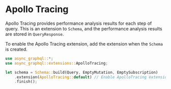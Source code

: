 # Apollo Tracing

Apollo Tracing provides performance analysis results for each step of query. This is an extension to `Schema`, and the performance analysis results are stored in `QueryResponse`.

To enable the Apollo Tracing extension, add the extension when the `Schema` is created.

```rust
use async_graphql::*;
use async_graphql::extensions::ApolloTracing;

let schema = Schema::build(Query, EmptyMutation, EmptySubscription)
    .extension(ApolloTracing::default) // Enable ApolloTracing extension
    .finish();
```
